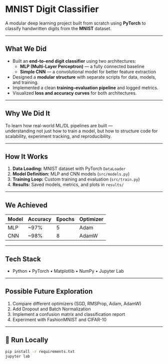 # MNIST Digit Classifier

A modular deep learning project built from scratch using **PyTorch** to classify handwritten digits from the **MNIST** dataset.

---

## What We Did
- Built an **end-to-end digit classifier** using two architectures:
  - **MLP (Multi-Layer Perceptron)** — a fully connected baseline
  - **Simple CNN** — a convolutional model for better feature extraction
- Designed a **modular structure** with separate scripts for data, models, and training.
- Implemented a clean **training–evaluation pipeline** and logged metrics.
- Visualized **loss and accuracy curves** for both architectures.

---

## Why We Did It
To learn how real-world ML/DL pipelines are built —  
understanding not just how to train a model, but how to structure code for scalability, experiment tracking, and reproducibility.

---

## How It Works
1. **Data Loading:** MNIST dataset with PyTorch `DataLoader`  
2. **Model Definition:** MLP and CNN models (`src/models.py`)  
3. **Training Loop:** Custom training and evaluation (`src/train.py`)  
4. **Results:** Saved models, metrics, and plots in `results/`

---

## We Achieved
| Model | Accuracy | Epochs | Optimizer |
|--------|-----------|---------|------------|
| MLP | ~97% | 5 | Adam |
| CNN | ~98% | 8 | AdamW |

---

## Tech Stack
- Python • PyTorch • Matplotlib • NumPy • Jupyter Lab

---
## Possible Future Exploration

1. Compare different optimizers (SGD, RMSProp, Adam, AdamW)
2. Add Dropout and Batch Normalization
3. Implement a confusion matrix and classification report
4. Experiment with FashionMNIST and CIFAR-10

---

## 🚀 Run Locally
```bash
pip install -r requirements.txt
jupyter lab

